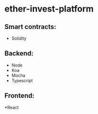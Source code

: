# ether-invest-platform
## Smart contracts:
 * Solidity

## Backend:
 * Node
 * Koa
 * Mocha
 * Typescript
## Frontend:
  *React
 
  
  
